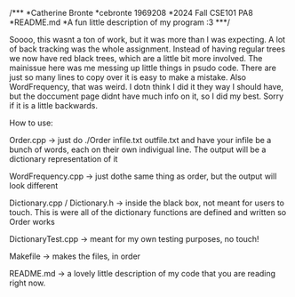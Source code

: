 /***
*Catherine Bronte
*cebronte 1969208
*2024 Fall CSE101 PA8
*README.md
*A fun little description of my program :3
***/

Soooo, this wasnt a ton of work, but it was more than I was expecting. A lot of back tracking was the whole assignment. Instead of having regular trees we now have red black trees, which are a little bit more involved. The mainissue here was me messing up little things in psudo code. There are just so many lines to copy over it is easy to make a mistake. Also WordFrequency, that was weird. I dotn think I did it they way I should have, but the doccument page didnt have much info on it, so I did my best. Sorry if it is a little backwards. 

How to use:

Order.cpp -> just do ./Order infile.txt outfile.txt   and have your infile be a bunch of words, each on their own indivigual line. The output will be a dictionary representation of it

WordFrequency.cpp -> just dothe same thing as order, but the output will look different

Dictionary.cpp / Dictionary.h -> inside the black box, not meant for users to touch. This is were all of the dictionary functions are defined and written so Order works

DictionaryTest.cpp -> meant for my own testing purposes, no touch!

Makefile -> makes the files, in order

README.md -> a lovely little description of my code that you are reading right now.